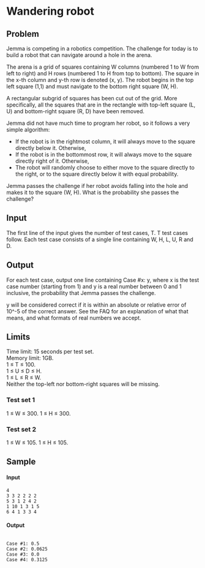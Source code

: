# Wandering robot

## Problem

Jemma is competing in a robotics competition. The challenge for today is to build a robot that can navigate around a hole in the arena.

The arena is a grid of squares containing W columns (numbered 1 to W from left to right) and H rows (numbered 1 to H from top to bottom). The square in the x-th column and y-th row is denoted (x, y). The robot begins in the top left square (1,1) and must navigate to the bottom right square (W, H).

A rectangular subgrid of squares has been cut out of the grid. More specifically, all the squares that are in the rectangle with top-left square (L, U) and bottom-right square (R, D) have been removed.

Jemma did not have much time to program her robot, so it follows a very simple algorithm:

* If the robot is in the rightmost column, it will always move to the square directly below it. Otherwise,
* If the robot is in the bottommost row, it will always move to the square directly right of it. Otherwise,
* The robot will randomly choose to either move to the square directly to the right, or to the square directly below it with equal probability.

Jemma passes the challenge if her robot avoids falling into the hole and makes it to the square (W, H). What is the probability she passes the challenge?

## Input

The first line of the input gives the number of test cases, T. T test cases follow. Each test case consists of a single line containing W, H, L, U, R and D.

## Output

For each test case, output one line containing Case #x: y, where x is the test case number (starting from 1) and y is a real number between 0 and 1 inclusive, the probability that Jemma passes the challenge.

y will be considered correct if it is within an absolute or relative error of 10^-5 of the correct answer. See the FAQ for an explanation of what that means, and what formats of real numbers we accept.

## Limits

Time limit: 15 seconds per test set.  
Memory limit: 1GB.  
1 ≤ T ≤ 100.  
1 ≤ U ≤ D ≤ H.  
1 ≤ L ≤ R ≤ W.  
Neither the top-left nor bottom-right squares will be missing.  

### Test set 1

1 ≤ W ≤ 300.
1 ≤ H ≤ 300.

### Test set 2

1 ≤ W ≤ 105.
1 ≤ H ≤ 105.

## Sample

#### Input
```
4
3 3 2 2 2 2
5 3 1 2 4 2
1 10 1 3 1 5
6 4 1 3 3 4
```
#### Output
```

Case #1: 0.5
Case #2: 0.0625
Case #3: 0.0
Case #4: 0.3125
```
  